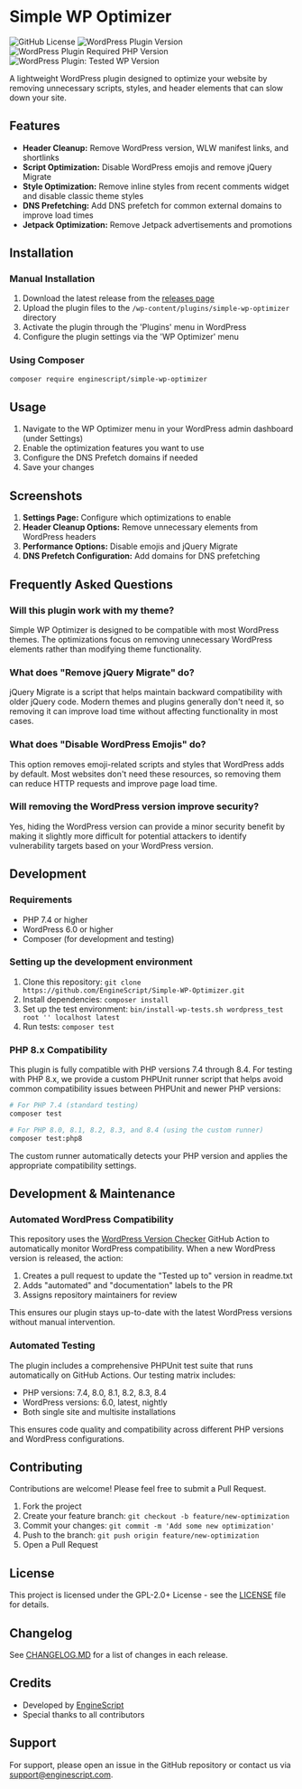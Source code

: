 # Simple WP Optimizer

![GitHub License](https://img.shields.io/github/license/EngineScript/Simple-WP-Optimizer)
![WordPress Plugin Version](https://img.shields.io/badge/version-1.5.5-blue)
![WordPress Plugin Required PHP Version](https://img.shields.io/badge/php-7.4--8.4-green)
![WordPress Plugin: Tested WP Version](https://img.shields.io/badge/wordpress-6.0--6.8-green)

A lightweight WordPress plugin designed to optimize your website by removing unnecessary scripts, styles, and header elements that can slow down your site.

## Features

- **Header Cleanup:** Remove WordPress version, WLW manifest links, and shortlinks
- **Script Optimization:** Disable WordPress emojis and remove jQuery Migrate
- **Style Optimization:** Remove inline styles from recent comments widget and disable classic theme styles
- **DNS Prefetching:** Add DNS prefetch for common external domains to improve load times
- **Jetpack Optimization:** Remove Jetpack advertisements and promotions

## Installation

### Manual Installation

1. Download the latest release from the [releases page](https://github.com/EngineScript/Simple-WP-Optimizer/releases)
2. Upload the plugin files to the `/wp-content/plugins/simple-wp-optimizer` directory
3. Activate the plugin through the 'Plugins' menu in WordPress
4. Configure the plugin settings via the 'WP Optimizer' menu

### Using Composer

```bash
composer require enginescript/simple-wp-optimizer
```

## Usage

1. Navigate to the WP Optimizer menu in your WordPress admin dashboard (under Settings)
2. Enable the optimization features you want to use
3. Configure the DNS Prefetch domains if needed
4. Save your changes

## Screenshots

1. **Settings Page:** Configure which optimizations to enable
2. **Header Cleanup Options:** Remove unnecessary elements from WordPress headers
3. **Performance Options:** Disable emojis and jQuery Migrate
4. **DNS Prefetch Configuration:** Add domains for DNS prefetching

## Frequently Asked Questions

### Will this plugin work with my theme?

Simple WP Optimizer is designed to be compatible with most WordPress themes. The optimizations focus on removing unnecessary WordPress elements rather than modifying theme functionality.

### What does "Remove jQuery Migrate" do?

jQuery Migrate is a script that helps maintain backward compatibility with older jQuery code. Modern themes and plugins generally don't need it, so removing it can improve load time without affecting functionality in most cases.

### What does "Disable WordPress Emojis" do?

This option removes emoji-related scripts and styles that WordPress adds by default. Most websites don't need these resources, so removing them can reduce HTTP requests and improve page load time.

### Will removing the WordPress version improve security?

Yes, hiding the WordPress version can provide a minor security benefit by making it slightly more difficult for potential attackers to identify vulnerability targets based on your WordPress version.

## Development

### Requirements

- PHP 7.4 or higher
- WordPress 6.0 or higher
- Composer (for development and testing)

### Setting up the development environment

1. Clone this repository: `git clone https://github.com/EngineScript/Simple-WP-Optimizer.git`
2. Install dependencies: `composer install`
3. Set up the test environment: `bin/install-wp-tests.sh wordpress_test root '' localhost latest`
4. Run tests: `composer test`

### PHP 8.x Compatibility

This plugin is fully compatible with PHP versions 7.4 through 8.4. For testing with PHP 8.x, we provide a custom PHPUnit runner script that helps avoid common compatibility issues between PHPUnit and newer PHP versions:

```bash
# For PHP 7.4 (standard testing)
composer test

# For PHP 8.0, 8.1, 8.2, 8.3, and 8.4 (using the custom runner)
composer test:php8
```

The custom runner automatically detects your PHP version and applies the appropriate compatibility settings.

## Development & Maintenance

### Automated WordPress Compatibility

This repository uses the [WordPress Version Checker](https://github.com/skaut/wordpress-version-checker) GitHub Action to automatically monitor WordPress compatibility. When a new WordPress version is released, the action:

1. Creates a pull request to update the "Tested up to" version in readme.txt
2. Adds "automated" and "documentation" labels to the PR
3. Assigns repository maintainers for review

This ensures our plugin stays up-to-date with the latest WordPress versions without manual intervention.

### Automated Testing

The plugin includes a comprehensive PHPUnit test suite that runs automatically on GitHub Actions. Our testing matrix includes:

- PHP versions: 7.4, 8.0, 8.1, 8.2, 8.3, 8.4
- WordPress versions: 6.0, latest, nightly
- Both single site and multisite installations

This ensures code quality and compatibility across different PHP versions and WordPress configurations.



## Contributing

Contributions are welcome! Please feel free to submit a Pull Request.

1. Fork the project
2. Create your feature branch: `git checkout -b feature/new-optimization`
3. Commit your changes: `git commit -m 'Add some new optimization'`
4. Push to the branch: `git push origin feature/new-optimization`
5. Open a Pull Request

## License

This project is licensed under the GPL-2.0+ License - see the [LICENSE](LICENSE) file for details.

## Changelog

See [CHANGELOG.MD](CHANGELOG.MD) for a list of changes in each release.

## Credits

- Developed by [EngineScript](https://github.com/EngineScript)
- Special thanks to all contributors

## Support

For support, please open an issue in the GitHub repository or contact us via [support@enginescript.com](mailto:support@enginescript.com).